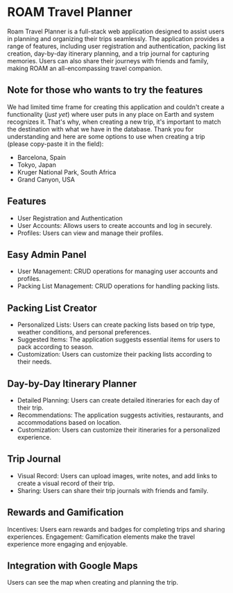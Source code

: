 # ROAM Travel Planner

Roam Travel Planner is a full-stack web application designed to assist users in planning and organizing their trips seamlessly. The application provides a range of features, including user registration and authentication, packing list creation, day-by-day itinerary planning, and a trip journal for capturing memories. Users can also share their journeys with friends and family, making ROAM an all-encompassing travel companion.

## Note for those who wants to try the features
We had limited time frame for creating this application and couldn't create a functionality (*just yet*) where user puts in any place on Earth and system recognizes it. That's why, when creating a new trip, it's important to match the destination with what we have in the database. Thank you for understanding and here are some options to use when creating a trip (please copy-paste it in the field):
- Barcelona, Spain
- Tokyo, Japan
- Kruger National Park, South Africa
- Grand Canyon, USA

## Features
 - User Registration and Authentication
 - User Accounts: Allows users to create accounts and log in securely.
 - Profiles: Users can view and manage their profiles.
## Easy Admin Panel
 - User Management: CRUD operations for managing user accounts and profiles.
 - Packing List Management: CRUD operations for handling packing lists.
## Packing List Creator
 - Personalized Lists: Users can create packing lists based on trip type, weather conditions, and personal preferences. 
 - Suggested Items: The application suggests essential items for users to pack according to season.
 - Customization: Users can customize their packing lists according to their needs.
## Day-by-Day Itinerary Planner
 - Detailed Planning: Users can create detailed itineraries for each day of their trip.
 - Recommendations: The application suggests activities, restaurants, and accommodations based on location.
 - Customization: Users can customize their itineraries for a personalized experience.
## Trip Journal
 - Visual Record: Users can upload images, write notes, and add links to create a visual record of their trip.
 - Sharing: Users can share their trip journals with friends and family.
## Rewards and Gamification
Incentives: Users earn rewards and badges for completing trips and sharing experiences.
Engagement: Gamification elements make the travel experience more engaging and enjoyable.
## Integration with Google Maps
Users can see the map when creating and planning the trip.
